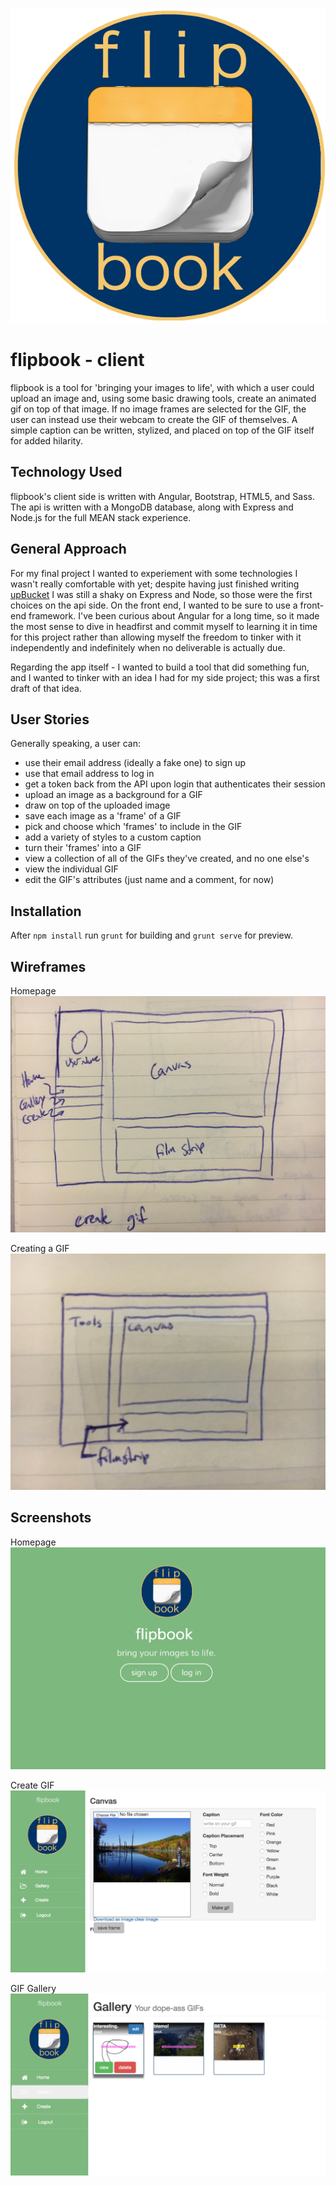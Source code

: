 ![Logo](app/images/logo.png?raw=true)

# flipbook - client

flipbook is a tool for 'bringing your images to life', with which a user could
upload an image and, using some basic drawing tools, create an animated gif
on top of that image. If no image frames are selected for the GIF, the user can
instead use their webcam to create the GIF of themselves. A simple caption can
be written, stylized, and placed on top of the GIF itself for added hilarity.

## Technology Used

flipbook's client side is written with Angular, Bootstrap, HTML5, and Sass. The
api is written with a MongoDB database, along with Express and Node.js for the
full MEAN stack experience.

## General Approach

For my final project I wanted to experiement with some technologies I wasn't
really comfortable with yet; despite having just finished writing
[upBucket](http://apalmer0.github.io/upbucket-client/index.html) I was still a
shaky on Express and Node, so those were the first choices on the api
side. On the front end, I wanted to be sure to use a front-end framework. I've
been curious about Angular for a long time, so it made the most sense to dive in
headfirst and commit myself to learning it in time for this project rather than
allowing myself the freedom to tinker with it independently and indefinitely
when no deliverable is actually due.

Regarding the app itself - I wanted to build a tool that did something fun, and
I wanted to tinker with an idea I had for my side project; this was a first
draft of that idea.

## User Stories

Generally speaking, a user can:

-   use their email address (ideally a fake one) to sign up
-   use that email address to log in
-   get a token back from the API upon login that authenticates their session
-   upload an image as a background for a GIF
-   draw on top of the uploaded image
-   save each image as a 'frame' of a GIF
-   pick and choose which 'frames' to include in the GIF
-   add a variety of styles to a custom caption
-   turn their 'frames' into a GIF
-   view a collection of all of the GIFs they've created, and no one else's
-   view the individual GIF
-   edit the GIF's attributes (just name and a comment, for now)

## Installation

After `npm install` run `grunt` for building and `grunt serve` for preview.

## Wireframes

Homepage
![Create GIF experience](app/images/homepage.JPG?raw=true)

Creating a GIF
![Create GIF experience](app/images/create_gif.JPG?raw=true)

## Screenshots

Homepage
![Homepage experience](app/images/homepage_screenshot.png?raw=true)

Create GIF
![Create GIF experience](app/images/create_screenshot.png?raw=true)

GIF Gallery
![GIF Gallery experience](app/images/gallery_screenshot.png?raw=true)
